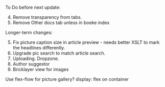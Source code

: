 To Do before next update:

4. Remove transparency from tabs.
5. Remove Other docs tab unless in boeke index

Longer-term changes:

5. Fix picture caption size in article preview - needs better XSLT to mark the headlines differently.
6. Upgrade pic search to match article search.
7. Uploading. Dropzone.
8. Author suggestor
9. Bricklayer view for images

Use flex-flow for picture gallery?
display: flex on container

